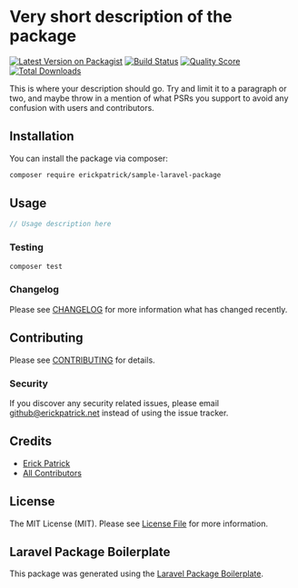 # Very short description of the package

[![Latest Version on Packagist](https://img.shields.io/packagist/v/erickpatrick/sample-laravel-package.svg?style=flat-square)](https://packagist.org/packages/erickpatrick/sample-laravel-package)
[![Build Status](https://img.shields.io/travis/erickpatrick/sample-laravel-package/master.svg?style=flat-square)](https://travis-ci.org/erickpatrick/sample-laravel-package)
[![Quality Score](https://img.shields.io/scrutinizer/g/erickpatrick/sample-laravel-package.svg?style=flat-square)](https://scrutinizer-ci.com/g/erickpatrick/sample-laravel-package)
[![Total Downloads](https://img.shields.io/packagist/dt/erickpatrick/sample-laravel-package.svg?style=flat-square)](https://packagist.org/packages/erickpatrick/sample-laravel-package)

This is where your description should go. Try and limit it to a paragraph or two, and maybe throw in a mention of what PSRs you support to avoid any confusion with users and contributors.

## Installation

You can install the package via composer:

```bash
composer require erickpatrick/sample-laravel-package
```

## Usage

``` php
// Usage description here
```

### Testing

``` bash
composer test
```

### Changelog

Please see [CHANGELOG](CHANGELOG.md) for more information what has changed recently.

## Contributing

Please see [CONTRIBUTING](CONTRIBUTING.md) for details.

### Security

If you discover any security related issues, please email github@erickpatrick.net instead of using the issue tracker.

## Credits

- [Erick Patrick](https://github.com/erickpatrick)
- [All Contributors](../../contributors)

## License

The MIT License (MIT). Please see [License File](LICENSE.md) for more information.

## Laravel Package Boilerplate

This package was generated using the [Laravel Package Boilerplate](https://laravelpackageboilerplate.com).